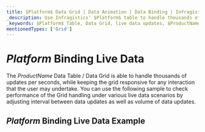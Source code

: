 ```yaml
---
title: $Platform$ Data Grid | Data Animation | Data Binding | Infragistics
_description: Use Infragistics' $Platform$ table to handle thousands of updates per seconds while remaining responsive. View $ProductName$ table demos!
_keywords: $Platform$ Table, Data Grid, live data updates, $ProductName$, Infragistics, data binding
mentionedTypes: ['Grid']
---
```


# $Platform$ Binding Live Data

The $ProductName$ Data Table / Data Grid is able to handle thousands of updates per seconds, while keeping the grid responsive for any interaction that the user may undertake. You can use the following sample to check performance of the Grid handling under various live data scenarios by adjusting interval between data updates as well as volume of data updates.

## $Platform$ Binding Live Data Example


<code-view style="height: 600px"
           data-demos-base-url="{environment:dvDemosBaseUrl}"
           iframe-src="{environment:dvDemosBaseUrl}/grids/data-grid-binding-live-data"
           alt="$Platform$ Binding Live Data Example"
           github-src="grids/data-grid/binding-live-data">
</code-view>

